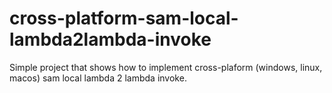 # cross-platform-sam-local-lambda2lambda-invoke

Simple project that shows how to implement cross-plaform (windows, linux, macos) sam local lambda 2 lambda invoke.
